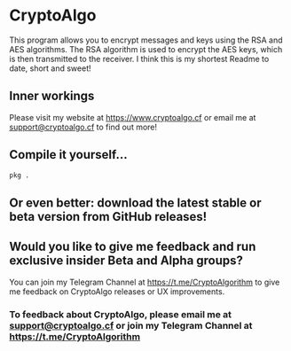 # CryptoAlgo
This program allows you to encrypt messages and keys using the RSA and AES algorithms. The RSA algorithm is used to encrypt the AES keys, which is then transmitted to the receiver.
I think this is my shortest Readme to date, short and sweet!

## Inner workings
Please visit my website at <https://www.cryptoalgo.cf> or email me at <support@cryptoalgo.cf> to find out more!

## Compile it yourself...

``` bash
pkg .
```

## Or even better: download the latest stable or beta version from GitHub releases!
## Would you like to give me feedback and run exclusive insider Beta and Alpha groups?
You can join my Telegram Channel at <https://t.me/CryptoAlgorithm> to give me feedback on CryptoAlgo releases or UX improvements.

### To feedback about CryptoAlgo, please email me at <support@cryptoalgo.cf> or join my Telegram Channel at <https://t.me/CryptoAlgorithm>